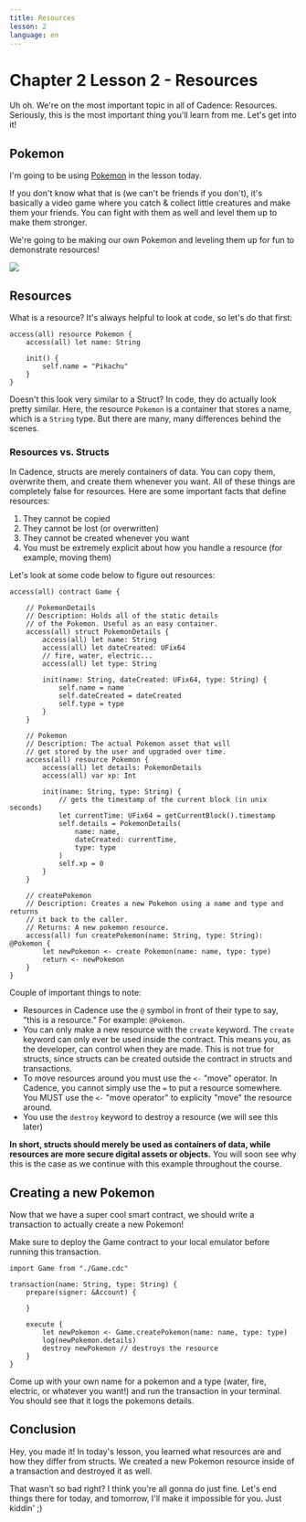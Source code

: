 ```yaml
---
title: Resources
lesson: 2
language: en
---
```


# Chapter 2 Lesson 2 - Resources

Uh oh. We're on the most important topic in all of Cadence: Resources. Seriously, this is the most important thing you'll learn from me. Let's get into it!

## Pokemon

I'm going to be using [Pokemon](https://sg.portal-pokemon.com/about/) in the lesson today. 

If you don't know what that is (we can't be friends if you don't), it's basically a video game where you catch & collect little creatures and make them your friends. You can fight with them as well and level them up to make them stronger.

We're going to be making our own Pokemon and leveling them up for fun to demonstrate resources!

<img src="https://i.imgur.com/BMy7XNT.png" />

## Resources

What is a resource? It's always helpful to look at code, so let's do that first:

```cadence
access(all) resource Pokemon {
    access(all) let name: String

    init() {
        self.name = "Pikachu"
    }
}
```

Doesn't this look very similar to a Struct? In code, they do actually look pretty similar. Here, the resource `Pokemon` is a container that stores a name, which is a `String` type. But there are many, many differences behind the scenes.

### Resources vs. Structs

In Cadence, structs are merely containers of data. You can copy them, overwrite them, and create them whenever you want. All of these things are completely false for resources. Here are some important facts that define resources:

1. They cannot be copied
2. They cannot be lost (or overwritten)
3. They cannot be created whenever you want
4. You must be extremely explicit about how you handle a resource (for example, moving them)

Let's look at some code below to figure out resources:

```cadence
access(all) contract Game {

    // PokemonDetails
    // Description: Holds all of the static details
    // of the Pokemon. Useful as an easy container.
    access(all) struct PokemonDetails {
        access(all) let name: String
        access(all) let dateCreated: UFix64
        // fire, water, electric...
        access(all) let type: String

        init(name: String, dateCreated: UFix64, type: String) {
            self.name = name
            self.dateCreated = dateCreated
            self.type = type
        }
    }

    // Pokemon
    // Description: The actual Pokemon asset that will
    // get stored by the user and upgraded over time.
    access(all) resource Pokemon {
        access(all) let details: PokemonDetails
        access(all) var xp: Int

        init(name: String, type: String) {
            // gets the timestamp of the current block (in unix seconds)
            let currentTime: UFix64 = getCurrentBlock().timestamp
            self.details = PokemonDetails(
                name: name, 
                dateCreated: currentTime,
                type: type
            )
            self.xp = 0
        }
    }

    // createPokemon
    // Description: Creates a new Pokemon using a name and type and returns
    // it back to the caller.
    // Returns: A new pokemon resource.
    access(all) fun createPokemon(name: String, type: String): @Pokemon {
        let newPokemon <- create Pokemon(name: name, type: type)
        return <- newPokemon
    }
}
```

Couple of important things to note:
- Resources in Cadence use the `@` symbol in front of their type to say, "this is a resource." For example: `@Pokemon`.
- You can only make a new resource with the `create` keyword. The `create` keyword can only ever be used inside the contract. This means you, as the developer, can control when they are made. This is not true for structs, since structs can be created outside the contract in structs and transactions.
- To move resources around you must use the `<-` "move" operator. In Cadence, you cannot simply use the `=` to put a resource somewhere. You MUST use the `<-` "move operator" to explicity "move" the resource around.
- You use the `destroy` keyword to destroy a resource (we will see this later)

**In short, structs should merely be used as containers of data, while resources are more secure digital assets or objects.** You will soon see why this is the case as we continue with this example throughout the course.

## Creating a new Pokemon

Now that we have a super cool smart contract, we should write a transaction to actually create a new Pokemon!

Make sure to deploy the Game contract to your local emulator before running this transaction.

```cadence
import Game from "./Game.cdc"

transaction(name: String, type: String) {
    prepare(signer: &Account) {

    }

    execute {
        let newPokemon <- Game.createPokemon(name: name, type: type)
        log(newPokemon.details)
        destroy newPokemon // destroys the resource
    }
}
```

Come up with your own name for a pokemon and a type (water, fire, electric, or whatever you want!) and run the transaction in your terminal. You should see that it logs the pokemons details.

## Conclusion

Hey, you made it! In today's lesson, you learned what resources are and how they differ from structs. We created a new Pokemon resource inside of a transaction and destroyed it as well.

That wasn't so bad right? I think you're all gonna do just fine. Let's end things there for today, and tomorrow, I'll make it impossible for you. Just kiddin' ;)